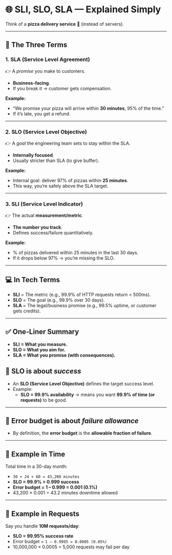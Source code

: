 # 🌐 SLI, SLO, SLA — Explained Simply

Think of a **pizza delivery service** 🍕 (instead of servers).

---

## 🔑 The Three Terms

### 1. SLA (Service Level Agreement)  
👉 A *promise* you make to customers.  
- **Business-facing**.  
- If you break it → customer gets compensation.  

**Example:**  
- “We promise your pizza will arrive within **30 minutes**, 95% of the time.”  
- If it’s late, you get a refund.  

---

### 2. SLO (Service Level Objective)  
👉 A *goal* the engineering team sets to stay within the SLA.  
- **Internally focused**.  
- Usually stricter than SLA (to give buffer).  

**Example:**  
- Internal goal: deliver 97% of pizzas within **25 minutes**.  
- This way, you’re safely above the SLA target.  

---

### 3. SLI (Service Level Indicator)  
👉 The actual **measurement/metric**.  
- **The number you track**.  
- Defines success/failure quantitatively.  

**Example:**  
- % of pizzas delivered within 25 minutes in the last 30 days.  
- If it drops below 97% → you’re missing the SLO.  

---

## 💻 In Tech Terms
- **SLI** = The metric (e.g., 99.9% of HTTP requests return < 500ms).  
- **SLO** = The goal (e.g., 99.9% over 30 days).  
- **SLA** = The legal/business promise (e.g., 99.5% uptime, or customer gets credits).  

---

## ✅ One-Liner Summary
- **SLI = What you measure.**  
- **SLO = What you aim for.**  
- **SLA = What you promise (with consequences).**  


## 🔹 SLO is about *success*
- An **SLO (Service Level Objective)** defines the target success level.  
- Example:  
  - **SLO = 99.9% availability** → means you want **99.9% of time (or requests)** to be good.

---

## 🔹 Error budget is about *failure allowance*
- By definition, the **error budget** is the **allowable fraction of failure**.  


---

## 🔹 Example in Time
Total time in a 30-day month:
- `30 × 24 × 60 = 43,200 minutes`  
- **SLO = 99.9% = 0.999 success**  
- **Error budget = 1 – 0.999 = 0.001 (0.1%)**
- 43,200 × 0.001 = 43.2 minutes downtime allowed



---

## 🔹 Example in Requests
Say you handle **10M requests/day**:  
- **SLO = 99.95% success rate**  
- Error budget = `1 – 0.9995 = 0.0005 (0.05%)`
- 10,000,000 × 0.0005 = 5,000 requests may fail per day


